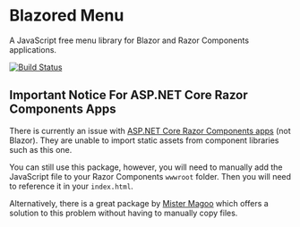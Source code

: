# Blazored Menu

A JavaScript free menu library for Blazor and Razor Components applications.

[![Build Status](https://dev.azure.com/blazored/Menu/_apis/build/status/Blazored.Menu?branchName=master)](https://dev.azure.com/blazored/Menu/_build/latest?definitionId=7&branchName=master)

## Important Notice For ASP.NET Core Razor Components Apps
There is currently an issue with [ASP.NET Core Razor Components apps](https://devblogs.microsoft.com/aspnet/aspnet-core-3-preview-2/#sharing-component-libraries) (not Blazor). They are unable to import static assets from component libraries such as this one. 

You can still use this package, however, you will need to manually add the JavaScript file to your Razor Components `wwwroot` folder. Then you will need to reference it in your `index.html`.

Alternatively, there is a great package by [Mister Magoo](https://github.com/SQL-MisterMagoo/BlazorEmbedLibrary) which offers a solution to this problem without having to manually copy files.
